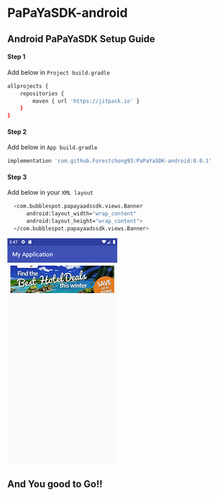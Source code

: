 # PaPaYaSDK-android

## Android PaPaYaSDK Setup Guide

#### Step 1
  Add below in `Project build.gradle` 

```sh
allprojects {
    repositories {
        maven { url 'https://jitpack.io' }
    }
}
```

#### Step 2
  Add below in `App build.gradle`
```sh
implementation 'com.github.Forestchong93:PaPaYaSDK-android:0.0.1'
```

#### Step 3
  Add below in your `XML layout`
```sh
  <com.bubblespot.papayaadssdk.views.Banner
      android:layout_width="wrap_content"
      android:layout_height="wrap_content">
  </com.bubblespot.papayaadssdk.views.Banner>
```
![alt text](https://github.com/Forestchong93/PaPaYaSDK-android/blob/master/Screenshot_1561967266.png)


## And You good to Go!!
